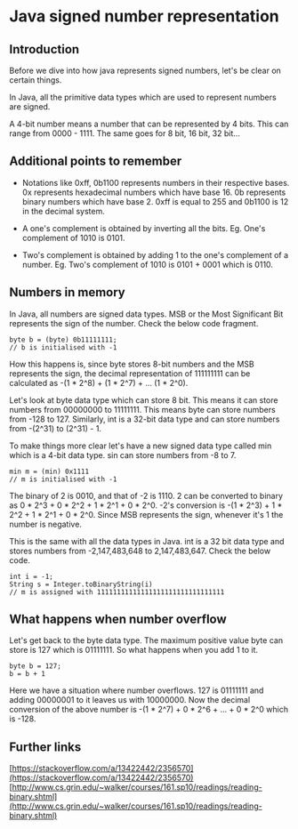 # Java signed number representation

## Introduction

Before we dive into how java represents signed numbers, let's be clear on certain things.

In Java, all the primitive data types which are used to represent numbers are signed.

A 4-bit number means a number that can be represented by 4 bits. This can range from 0000 - 1111. The same goes for 8 bit, 16 bit, 32 bit...

## Additional points to remember

- Notations like 0xff, 0b1100 represents numbers in their respective bases. 0x represents hexadecimal numbers which have base 16. 0b represents binary numbers which have base 2. 0xff is equal to 255 and 0b1100 is 12 in the decimal system.

- A one's complement is obtained by inverting all the bits. Eg. One's complement of 1010 is 0101.

- Two's complement is obtained by adding 1 to the one's complement of a number. Eg. Two's complement of 1010 is 0101 + 0001 which is 0110.

## Numbers in memory

In Java, all numbers are signed data types. MSB or the Most Significant Bit represents the sign of the number. Check the below code fragment.

```
byte b = (byte) 0b11111111;
// b is initialised with -1
```

How this happens is, since byte stores 8-bit numbers and the MSB represents the sign, the decimal representation of 111111111 can be calculated as -(1 * 2^8) + (1 * 2^7) + ... (1 * 2^0).

Let's look at byte data type which can store 8 bit. This means it can store numbers from 00000000 to 11111111. This means byte can store numbers from -128 to 127. Similarly, int is a 32-bit data type and can store numbers from -(2^31) to (2^31) - 1.

To make things more clear let's have a new signed data type called min which is a 4-bit data type. sin can store numbers from -8 to 7.

```
min m = (min) 0x1111
// m is initialised with -1
```

The binary of 2 is 0010, and that of -2 is 1110. 2 can be converted to binary as 0 * 2^3 + 0 * 2^2 + 1 * 2^1 + 0 * 2^0. -2's conversion is -(1 * 2^3) + 1 * 2^2 + 1 * 2^1 + 0 * 2^0. Since MSB represents the sign, whenever it's 1 the number is negative.

This is the same with all the data types in Java. int is a 32 bit data type and stores numbers from -2,147,483,648 to 2,147,483,647. Check the below code.

```
int i = -1;
String s = Integer.toBinaryString(i)
// m is assigned with 11111111111111111111111111111111 
```

## What happens when number overflow

Let's get back to the byte data type. The maximum positive value byte can store is 127 which is 01111111. So what happens when you add 1 to it. 

```
byte b = 127;
b = b + 1
```

Here we have a situation where number overflows. 127 is 01111111 and adding 00000001 to it leaves us with 10000000. Now the decimal conversion of the above number is -(1 * 2^7) + 0 * 2^6 + ... + 0 * 2^0 which is -128.

## Further links

[https://stackoverflow.com/a/13422442/2356570](https://stackoverflow.com/a/13422442/2356570)
[http://www.cs.grin.edu/~walker/courses/161.sp10/readings/reading-binary.shtml](http://www.cs.grin.edu/~walker/courses/161.sp10/readings/reading-binary.shtml)


































